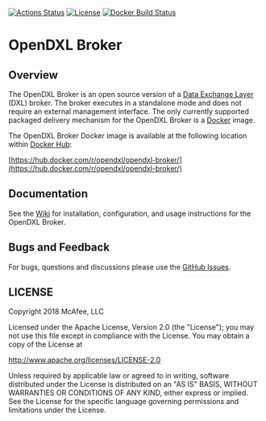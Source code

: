 [![Actions Status](https://github.com/opendxl/opendxl-broker/workflows/Build/badge.svg)](https://github.com/opendxl/opendxl-broker/actions)
[![License](https://img.shields.io/badge/License-Apache%202.0-blue.svg)](https://opensource.org/licenses/Apache-2.0)
[![Docker Build Status](https://img.shields.io/docker/cloud/build/opendxl/opendxl-broker.svg)](https://hub.docker.com/r/opendxl/opendxl-broker/)


# OpenDXL Broker

## Overview

The OpenDXL Broker is an open source version of a [Data Exchange Layer](http://www.mcafee.com/us/solutions/data-exchange-layer.aspx) (DXL) broker. The broker executes in a standalone mode and does not require an external management interface. The only currently supported packaged delivery mechanism for the OpenDXL Broker is a [Docker](https://www.docker.com/) image. 

The OpenDXL Broker Docker image is available at the following location within [Docker Hub](https://hub.docker.com):

[https://hub.docker.com/r/opendxl/opendxl-broker/](https://hub.docker.com/r/opendxl/opendxl-broker/)

## Documentation

See the [Wiki](https://github.com/opendxl/opendxl-broker/wiki) for installation, configuration, and usage instructions for the OpenDXL Broker.

## Bugs and Feedback

For bugs, questions and discussions please use the [GitHub Issues](https://github.com/opendxl/opendxl-broker/issues).

## LICENSE

Copyright 2018 McAfee, LLC

Licensed under the Apache License, Version 2.0 (the "License"); you may not use this file except in compliance with the License. You may obtain a copy of the License at

http://www.apache.org/licenses/LICENSE-2.0

Unless required by applicable law or agreed to in writing, software distributed under the License is distributed on an "AS IS" BASIS, WITHOUT WARRANTIES OR CONDITIONS OF ANY KIND, either express or implied. See the License for the specific language governing permissions and limitations under the License.

